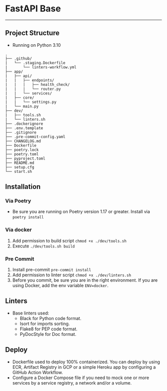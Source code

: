 # **FastAPI Base**
***

## **Project Structure**
- Running on Python 3.10
```
.
├── .github/
|   └── .staging.Dockerfile
|       └── linters-workflow.yml
├── app/
|   ├── api/
|   |   ├── endpoints/
|   |   |   ├── health_check/
|   |   |   └── router.py
|   |   └── services/
|   ├── core/
|   |   └── settings.py
|   └── main.py
├── dev/
|   ├── tools.sh
|   └── linters.sh
├── .dockerignore
├── .env.template
├── .gitignore
├── .pre-commit-config.yaml
├── CHANGELOG.md
├── Dockerfile
├── poetry.lock
├── poetry.toml
├── pyproject.toml
├── README.md
├── setup.cfg
└── start.sh
```

## **Installation**
### **Via Poetry**
- Be sure you are running on Poetry version 1.17 or greater. Install via `poetry install`
### **Via docker**
1. Add permission to build script `chmod +x ./dev/tools.sh`
2. Execute `./dev/tools.sh build`
### **Pre Commit**
1. Install pre-commit `pre-commit install`
2. Add permission to linter script `chmod +x ./dev/linters.sh`
3. Before you commit, be sure you are in the right environment. If you are using Docker, add the env variable `ENV=docker`.

## **Linters**
- Base linters used:
  - Black for Python code format.
  - Isort for imports sorting.
  - Flake8 for PEP code format.
  - PyDocStyle for Doc format.

## **Deploy**
- Dockerfile used to deploy 100% containerized. You can deploy by using ECR, Artifact Registry in GCP or a simple Heroku app by configuring a GitHub Action Workflow.
- Configure a Docker Compose file if you need to mock one or more services by a service registry, a network and/or a volume.
